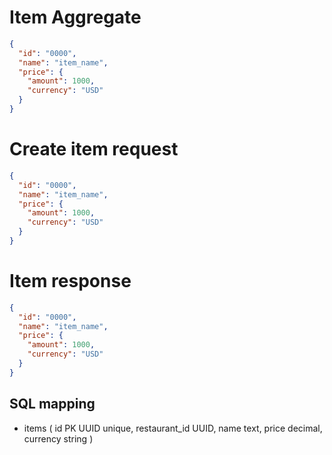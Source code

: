 # Item Aggregate

```json
{
  "id": "0000",
  "name": "item_name",
  "price": {
    "amount": 1000,
    "currency": "USD"
  }
}
```

# Create item request

```json
{
  "id": "0000",
  "name": "item_name",
  "price": {
    "amount": 1000,
    "currency": "USD"
  }
}
```

# Item response

```json
{
  "id": "0000",
  "name": "item_name",
  "price": {
    "amount": 1000,
    "currency": "USD"
  }
}
```

## SQL mapping

- items (
  id PK UUID unique,
  restaurant_id UUID,
  name text,
  price decimal,
  currency string
  )
